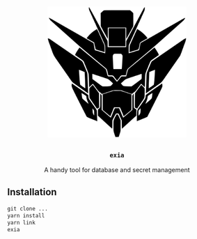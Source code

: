 <h1 align="center">
<!-- <img alt="pdf-lib" height="300" src="https://raw.githubusercontent.com/Hopding/pdf-lib-docs/master/assets/logo-full.svg?sanitize=true"> -->
<img alt="exia" height="300" src="assets/exia.svg">
</h1>

<div align="center">
  <!-- <strong>Exia</strong> -->
  <h3><code>exia</code></h3>
</div>
<div align="center">
  A handy tool for database and secret management
</div>

## Installation

```
git clone ...
yarn install
yarn link
exia
```

